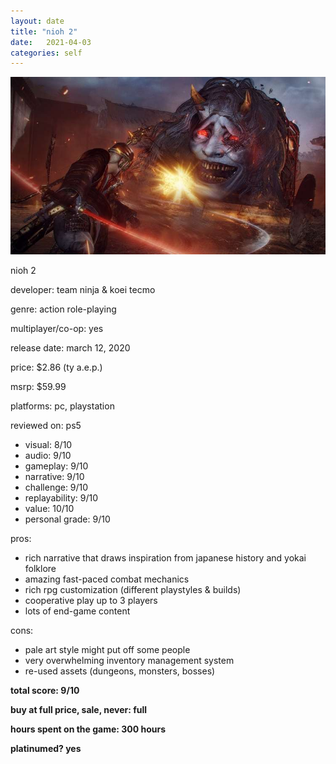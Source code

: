 ```yaml
---
layout: date
title: "nioh 2"
date:   2021-04-03
categories: self
---
```


![mos](/assets/img/nioh2.jpg)

nioh 2

developer: team ninja & koei tecmo 

genre: action role-playing

multiplayer/co-op: yes

release date: march 12, 2020

price: $2.86 (ty a.e.p.)

msrp: $59.99

platforms: pc, playstation

reviewed on: ps5

- visual: 8/10
- audio: 9/10
- gameplay: 9/10
- narrative: 9/10
- challenge: 9/10
- replayability: 9/10
- value: 10/10
- personal grade: 9/10

pros:
- rich narrative that draws inspiration from japanese history and yokai folklore
- amazing fast-paced combat mechanics
- rich rpg customization (different playstyles & builds)
- cooperative play up to 3 players
- lots of end-game content

cons:
- pale art style might put off some people
- very overwhelming inventory management system
- re-used assets (dungeons, monsters, bosses)

**total score: 9/10**

**buy at full price, sale, never: full**

**hours spent on the game: 300 hours**

**platinumed? yes**